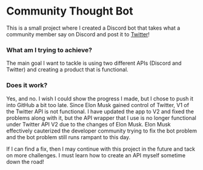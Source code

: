 <h1>Community Thought Bot</h1>
</hr>

This is a small project where I created a Discord bot that takes what a community member say on Discord and post it to [Twitter](https://twitter.com/ShulThoughts)!

<h3>What am I trying to achieve?</h3>

The main goal I want to tackle is using two different APIs (Discord and Twitter) and creating a product that is functional.

<h3>Does it work?</h3>

Yes, and no. I wish I could show the progress I made, but I chose to push it into GitHub a bit too late. Since Elon Musk gained control of Twitter, V1 of the Twitter API is not functional. I have updated the app to V2 and fixed the problems along with it, but the API wrapper that I use is no longer functional under Twitter API V2 due to the changes of Elon Musk. Elon Musk effectively cauterized the developer community trying to fix the bot problem and the bot problem still runs rampant to this day.

If I can find a fix, then I may continue with this project in the future and tack on more challenges. I must learn how to create an API myself sometime down the road!
